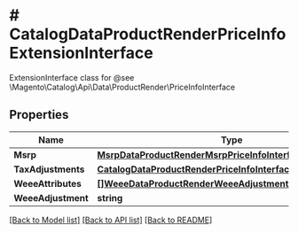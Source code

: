# # CatalogDataProductRenderPriceInfoExtensionInterface
ExtensionInterface class for @see \\Magento\\Catalog\\Api\\Data\\ProductRender\\PriceInfoInterface

## Properties 


Name | Type | Description | Notes
------------ | ------------- | ------------- | -------------
**Msrp**| [**MsrpDataProductRenderMsrpPriceInfoInterface**](MsrpDataProductRenderMsrpPriceInfoInterface.md) |   | [optional]
**TaxAdjustments**| [**CatalogDataProductRenderPriceInfoInterface**](CatalogDataProductRenderPriceInfoInterface.md) |   | [optional]
**WeeeAttributes**| [**[]WeeeDataProductRenderWeeeAdjustmentAttributeInterface**](WeeeDataProductRenderWeeeAdjustmentAttributeInterface.md) |   | [optional]
**WeeeAdjustment**| **string** |   | [optional]


[[Back to Model list]](../../README.md#models) [[Back to API list]](../../README.md#endpoints) [[Back to README]](../../README.md)

